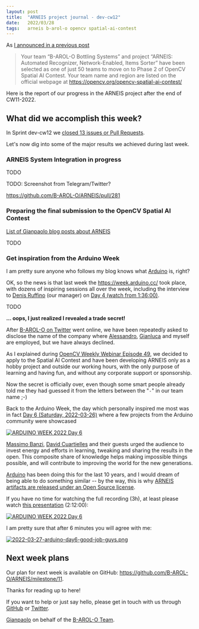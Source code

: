 ```yaml
---
layout: post
title:  "ARNEIS project journal - dev-cw12"
date:   2022/03/28
tags: 	arneis b-arol-o opencv spatial-ai-contest
---
```


<!--
<a href="https://opencv.org/opencv-spatial-ai-contest/#finalists"><img src="https://user-images.githubusercontent.com/75182/146637995-3266f15d-81a4-4470-a337-965404340121.jpg" alt="OpenCV Spatial AI Contest Finalist" width="40%"></a>

Welcome to our weekly status report of the [ARNEIS project](https://github.com/B-AROL-O/ARNEIS)!
-->

As [I announced in a previous post](https://gmacario.github.io/posts/2021-12-18-arneis-spatial-ai-finalist)

> Your team “B-AROL-O Bottling Systems” and project “ARNEIS: Automated Recognizer, Network-Enabled, Items Sorter” have been selected as one of just 50 teams to move on to Phase 2 of OpenCV Spatial AI Contest.
> Your team name and region are listed on the official webpage at <https://opencv.org/opencv-spatial-ai-contest/​>

Here is the report of our progress in the ARNEIS project after the end of CW11-2022.

## What did we accomplish this week?

In Sprint dev-cw12 we [closed 13 issues or Pull Requests](https://github.com/B-AROL-O/ARNEIS/issues?q=is%3Aclosed+milestone%3Adev-cw12).

<!-- TODO: Add screenshot of <https://github.com/orgs/B-AROL-O/projects/1/views/5> -->

Let's now dig into some of the major results we achieved during last week.

### ARNEIS System Integration in progress

TODO

TODO: Screenshot from Telegram/Twitter?

<https://github.com/B-AROL-O/ARNEIS/pull/281>

### Preparing the final submission to the OpenCV Spatial AI Contest

[List of Gianpaolo blog posts about ARNEIS](https://github.com/gmacario/gmacario.github.io/pulls?q=is%3Apr+is%3Aclosed+label%3A%22topic%3A+ARNEIS%22)

TODO

### Get inspiration from the Arduino Week

I am pretty sure anyone who follows my blog knows what [Arduino](https://www.arduino.cc) is, right?

OK, so the news is that last week the <https://week.arduino.cc/> took place, with dozens of inspiring sessions all over the week, including the interview to [Denis Ruffino](https://it.linkedin.com/in/denis-ruffino-26a6a110) (our manager) on [Day 4 (watch from 1:36:00)](https://www.youtube.com/watch?v=XVgWuTRLklkt=5760).

TODO

<!-- ![OOPS](https://i.pinimg.com/736x/4f/f8/02/4ff802833a423a78314e99fb30ea0b8b.jpg) -->

**... oops, I just realized I revealed a trade secret!**

After [B-AROL-O on Twitter](https://twitter.com/baroloteam) went online, we have been repeatedly asked to disclose the name of the company where [Alessandro](https://github.com/alv67), [Gianluca](https://github.com/gteti) and myself are employed, but we have always declined.

As I explained during [OpenCV Weekly Webinar Episode 49](https://twitter.com/baroloteam/status/1504865479290241026),
we decided to apply to the Spatial AI Contest and have been developing ARNEIS only as a hobby project and outside our working hours, with the only purpose of learning and having fun, and without any corporate support or sponsorship.

Now the secret is officially over, even though some smart people already told me they had guessed it from the letters between the "`-`" in our team name ;-)

Back to the Arduino Week, the day which personally  inspired me most was in fact [Day 6 (Saturday, 2022-03-26)](https://www.youtube.com/watch?v=AqgJ17d8UnQ?t=0) where a few projects from the Arduino community were showcased

[![ARDUINO WEEK 2022 Day 6](https://img.youtube.com/vi/AqgJ17d8UnQ/0.jpg)](https://www.youtube.com/watch?v=AqgJ17d8UnQ?t=0 "ARDUINO WEEK 2022 Day 6")

[Massimo Banzi](https://www.linkedin.com/in/massimobanzi/), [David Cuartielles](https://www.linkedin.com/in/david-cuartielles-23bab14/) and their guests urged the audience to invest energy and efforts in learning, tweaking and sharing the results in the open. This composite share of knowledge helps making impossible things possible, and will contribute to improving the world for the new generations.

[Arduino](https://www.arduino.cc) has been doing this for the last 10 years, and I would dream of being able to do something similar -- by the way, this is why [ARNEIS artifacts are released under an Open Source license](https://github.com/B-AROL-O/ARNEIS/blob/main/README.md#copyright-and-license).

If you have no time for watching the full recording (3h), at least please watch [this presentation](https://youtu.be/AqgJ17d8UnQ?t=7924)  (2:12:00):

[![ARDUINO WEEK 2022 Day 6](https://user-images.githubusercontent.com/75182/160293521-1faf47b2-1b99-4cdb-80ad-ee8f5b8ad321.png)](https://www.youtube.com/watch?v=AqgJ17d8UnQ?t=7920 "ARDUINO WEEK 2022 Day 6")

I am pretty sure that after 6 minutes you will agree with me:

[![2022-03-27-arduino-day6-good-job-guys.png](https://pbs.twimg.com/media/FO3vmxnWYAA2xLM?format=jpg&name=large)](https://twitter.com/gpmacario/status/1508124989928706048)


## Next week plans

Our plan for next week is available on GitHub: <https://github.com/B-AROL-O/ARNEIS/milestone/11>.

<!-- TODO: Add screenshot of <https://github.com/orgs/B-AROL-O/projects/1/views/1> -->

<!-- ## That's all, folks -->

Thanks for reading up to here!

<!-- Thanks for reading up to the end of such long post! -->

If you want to help or just say hello, please get in touch with us through [GitHub](https://github.com/B-AROL-O/ARNEIS) or [Twitter](https://twitter.com/baroloteam).

[Gianpaolo](https://github.com/gmacario) on behalf of the [B-AROL-O Team](https://github.com/b-arol-o).

<!-- EOF -->
